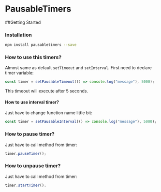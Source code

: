 # PausableTimers

##Getting Started
### Installation 
```sh
npm install pausabletimers --save
```

### How to use this timers?
Almost same as default `setTimeout` and `setInterval`.
First need to declare timer variable:
```js
const timer = setPausableTimeout(() => console.log("message"), 5000);
```
This timeout will execute after 5 seconds.
#### How to use interval timer?
Just have to change function name little bit:
```js
const timer = setPausableInterval(() => console.log("message"), 5000);
```

### How to pause timer?
Just have to call method from timer:
```js
timer.pauseTimer();
```

### How to unpause timer?
Just have to call method from timer:
```js
timer.startTimer();
```